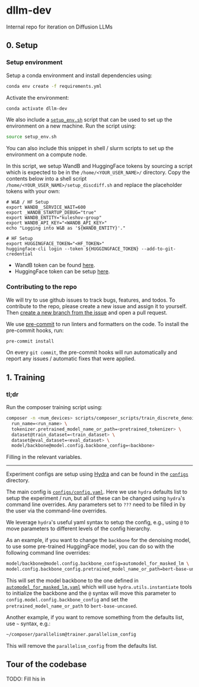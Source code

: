# dllm-dev
Internal repo for iteration on Diffusion LLMs


## 0. Setup

### Setup environment

Setup a conda environment and install dependencies using:

```bash
conda env create -f requirements.yml
```

Activate the environment:

```bash
conda activate dllm-dev
```

We also include a [`setup_env.sh`](./setup_env.sh) script that can be used to set up the
environment on a new machine.
Run the script using:
```bash
source setup_env.sh
```

You can also include this snippet in shell / slurm scripts to set up the environment on
a compute node.

In this script, we setup WandB and HuggingFace tokens by sourcing a script which is
expected to be in the `/home/<YOUR_USER_NAME>/` directory.
Copy the contents below into a shell script `/home/<YOUR_USER_NAME>/setup_discdiff.sh`
and replace the placeholder tokens with your own:
```shell
# W&B / HF Setup
export WANDB__SERVICE_WAIT=600
export _WANDB_STARTUP_DEBUG="true"
export WANDB_ENTITY="kuleshov-group"
export WANDB_API_KEY="<WANDB_API_KEY>"
echo "Logging into W&B as '${WANDB_ENTITY}'."

# HF Setup
export HUGGINGFACE_TOKEN="<HF_TOKEN>"
huggingface-cli login --token ${HUGGINGFACE_TOKEN} --add-to-git-credential
```
- WandB token can be found [here](https://wandb.ai/authorize).
- HuggingFace token can be setup [here](https://huggingface.co/settings/tokens).

### Contributing to the repo
We will try to use github issues to track bugs, features, and todos.
To contribute to the repo, please create a new issue and assign it to yourself.
Then [create a new branch from the issue](https://docs.github.com/en/issues/tracking-your-work-with-issues/using-issues/creating-a-branch-for-an-issue)
and open a pull request.


We use [pre-commit](https://pre-commit.com/) to run linters and formatters on the code.
To install the pre-commit hooks, run:

```bash
pre-commit install
```
On every `git commit`,
the pre-commit hooks will run automatically and report any issues / automatic fixes that
were applied.

## 1. Training

### tl;dr
Run the composer training script using:
```bash
composer -n <num_devices> scripts/composer_scripts/train_discrete_denoiser.py \
  run_name=<run_name> \
  tokenizer.pretrained_model_name_or_path=<pretrained_tokenizer> \
  dataset@train_dataset=<train_dataset> \
  dataset@eval_dataset=<eval_dataset> \
  model/backbone@model.config.backbone_config=<backbone>
```
Filling in the relevant variables.

---

Experiment configs are setup
using [Hydra](https://hydra.cc/docs/intro/) and can be found in the
[`configs`](./configs) directory.

The main config is [`configs/config.yaml`](./configs/config.yaml).
Here we use `hydra` defaults list to setup the experiment / run, but all of these can be
changed using `hydra`'s command line overrides.
Any parameters
set to `???` need to be filled in by the user via the command-line overrides.

We leverage `hydra`'s useful yaml syntax to setup the config, e.g., using `@` to
move parameters to different levels of the config hierarchy.

As an example,
if you want to change the `backbone` for the denoising model,
to use some pre-trained HuggingFace model,
you can do so with the following command line overrides:
```bash
model/backbone@model.config.backbone_config=automodel_for_masked_lm \
model.config.backbone_config.pretrained_model_name_or_path=bert-base-uncased
```
This will set the model backbone to the one defined in
[`automodel_for_masked_lm.yaml`](configs/model/backbone/automodel_for_masked_lm.yaml)
which will use `hydra.utils.instantiate` tools to initialize the backbone and the `@`
syntax will move this parameter to `config.model.config.backbone_config`
and set the `pretrained_model_name_or_path` to `bert-base-uncased`.

Another example,
if you want to remove something from the defaults list, use `~` syntax, e.g.:
```bash
~/composer/parallelism@trainer.parallelism_config
```
This will remove the `parallelism_config` from the defaults list.

## Tour of the codebase
TODO: Fill his in
